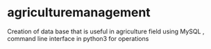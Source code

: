# agriculturemanagement
Creation of data base that is useful in agriculture field using MySQL , command line interface in python3 for operations
